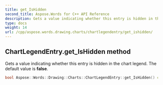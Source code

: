 ```yaml
---
title: get_IsHidden
second_title: Aspose.Words for C++ API Reference
description: Gets a value indicating whether this entry is hidden in the chart legend. The default value is false. 
type: docs
weight: 14
url: /cpp/aspose.words.drawing.charts/chartlegendentry/get_ishidden/
---
```

## ChartLegendEntry.get_IsHidden method


Gets a value indicating whether this entry is hidden in the chart legend. The default value is **false**.

```cpp
bool Aspose::Words::Drawing::Charts::ChartLegendEntry::get_IsHidden() const
```

